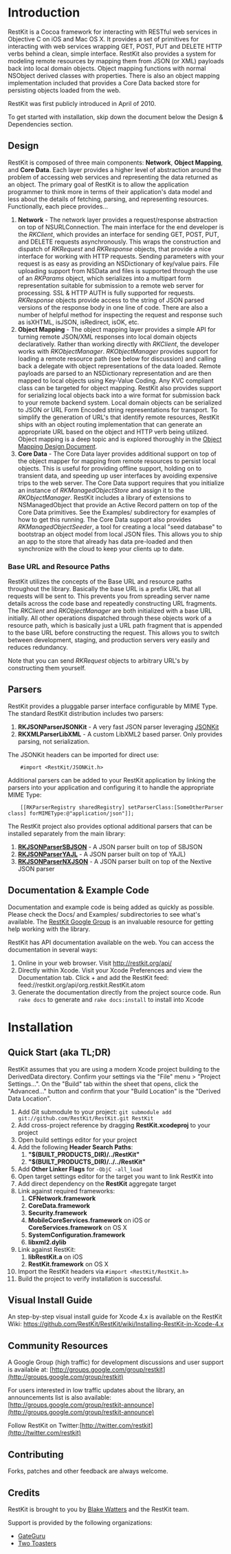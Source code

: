 Introduction
=========================

RestKit is a Cocoa framework for interacting with RESTful web services in Objective C on iOS and Mac OS X. It provides a set of primitives for interacting with web services wrapping GET, POST, PUT and DELETE HTTP verbs behind a clean, simple interface. RestKit also provides a system for modeling remote resources by mapping them from JSON (or XML) payloads back into local domain objects. Object mapping functions with normal NSObject derived classes with properties. There is also an object mapping implementation included that provides a Core Data backed store for persisting objects loaded from the web.

RestKit was first publicly introduced in April of 2010.

To get started with installation, skip down the document below the Design & Dependencies section.

Design
-------------------------

RestKit is composed of three main components: **Network**, **Object Mapping**, and **Core Data**. Each layer provides a higher level of abstraction around the problem of accessing web services and representing the data returned as an object. The primary goal of RestKit is to allow the application programmer to think more in terms of their application's data model and less about the details of fetching, parsing, and representing resources. Functionally, each piece provides...

1. **Network** - The network layer provides a request/response abstraction on top of NSURLConnection. The main interface for the end developer is the *RKClient*, which provides an interface for sending GET, POST, PUT, and DELETE requests asynchronously. This wraps the construction and dispatch of *RKRequest* and *RKResponse* objects, that provide a nice interface for working with HTTP requests. Sending parameters with your request is as easy as providing an NSDictionary of key/value pairs. File uploading support from NSData and files is supported through the use of an *RKParams* object, which serializes into a multipart form representation suitable for submission to a remote web server for processing. SSL & HTTP AUTH is fully supported for requests. *RKResponse* objects provide access to the string of JSON parsed versions of the response body in one line of code. There are also a number of helpful method for inspecting the request and response such as isXHTML, isJSON, isRedirect, isOK, etc.
1. **Object Mapping** - The object mapping layer provides a simple API for turning remote JSON/XML responses into local domain objects declaratively. Rather than working directly with *RKClient*, the developer works with *RKObjectManager*. *RKObjectManager* provides support for loading a remote resource path (see below for discussion) and calling back a delegate with object representations of the data loaded. Remote payloads are parsed to an NSDictionary representation and are then mapped to local objects using Key-Value Coding. Any KVC compliant class can be targeted for object mapping. RestKit also provides support for serializing local objects back into a wire format for submission back to your remote backend system. Local domain objects can be serialized to JSON or URL Form Encoded string representations for transport. To simplify the generation of URL's that identify remote resources, RestKit ships with an object routing implementation that can
generate an appropriate URL based on the object and HTTP verb being utilized. Object mapping is a deep topic and is explored thoroughly in the [Object Mapping Design Document].
1. **Core Data** - The Core Data layer provides additional support on top of the object mapper for mapping from remote resources to persist local objects. This is useful for providing offline support, holding on to transient data, and speeding up user interfaces by avoiding expensive trips to the web server. The Core Data support requires that you initialize an instance of *RKManagedObjectStore* and assign it to the *RKObjectManager*. RestKit includes a library of extensions to NSManagedObject that provide an Active Record pattern on top of the Core Data primitives. See the Examples/ subdirectory for examples of how to get this running. The Core Data support also provides *RKManagedObjectSeeder*, a tool for creating a local "seed database" to bootstrap an object model from local JSON files. This allows you to ship an app to the store that already has data pre-loaded and then synchronize with the cloud to keep your clients up to date.

### Base URL and Resource Paths

RestKit utilizes the concepts of the Base URL and resource paths throughout the library. Basically the base URL is a prefix URL that all requests will be sent to. This prevents you from spreading server name details across the code base and repeatedly constructing URL fragments. The *RKClient* and *RKObjectManager* are both initialized with a base URL initially. All other operations dispatched through these objects work of a resource path, which is basically just a URL path fragment that is appended to the base URL before constructing the request. This allows you to switch between development, staging, and production servers very easily and reduces redundancy.

Note that you can send *RKRequest* objects to arbitrary URL's by constructing them yourself.

Parsers
-------------------------

RestKit provides a pluggable parser interface configurable by MIME Type. The standard RestKit distribution includes two parsers:

1. **RKJSONParserJSONKit** - A very fast JSON parser leveraging [JSONKit](http://github.com/johnezang/JSONKit)
1. **RKXMLParserLibXML** - A custom LibXML2 based parser. Only provides parsing, not serialization.

The JSONKit headers can be imported for direct use:

```objc
    #import <RestKit/JSONKit.h>
```

Additional parsers can be added to your RestKit application by linking the parsers into your application and configuring it to handle the appropriate
MIME Type:

```objc
    [[RKParserRegistry sharedRegistry] setParserClass:[SomeOtherParser class] forMIMEType:@"application/json"]];
```

The RestKit project also provides optional additional parsers that can be installed separately from the main library:

1. [**RKJSONParserSBJSON**](https://github.com/RestKit/RKJSONParserSBJSON) - A JSON parser built on top of SBJSON
1. [**RKJSONParserYAJL**](https://github.com/RestKit/RKJSONParserYAJL) - A JSON parser built on top of YAJL)
1. [**RKJSONParserNXJSON**](https://github.com/RestKit/RKJSONParserNXJSON) - A JSON parser built on top of the Nextive JSON parser

Documentation & Example Code
-------------------------

Documentation and example code is being added as quickly as possible. Please check the Docs/ and Examples/ subdirectories to see what's available. The [RestKit Google Group](http://groups.google.com/group/restkit) is an invaluable resource for getting help working with the library.

RestKit has API documentation available on the web. You can access the documentation in several ways:

1. Online in your web browser. Visit http://restkit.org/api/
1. Directly within Xcode. Visit your Xcode Preferences and view the Documentation tab. Click + and add the RestKit feed: feed://restkit.org/api/org.restkit.RestKit.atom
1. Generate the documentation directly from the project source code. Run `rake docs` to generate and `rake docs:install` to install into Xcode

Installation
=========================

Quick Start (aka TL;DR)
-----------

RestKit assumes that you are using a modern Xcode project building to the DerivedData directory. Confirm your settings
via the "File" menu > "Project Settings...". On the "Build" tab within the sheet that opens, click the "Advanced..."
button and confirm that your "Build Location" is the "Derived Data Location".

1. Add Git submodule to your project: `git submodule add git://github.com/RestKit/RestKit.git RestKit`
1. Add cross-project reference by dragging **RestKit.xcodeproj** to your project
1. Open build settings editor for your project
1. Add the following **Header Search Paths**:
    1. **"$(BUILT_PRODUCTS_DIR)/../RestKit"**
    1. **"$(BUILT_PRODUCTS_DIR)/../../RestKit"**
1. Add **Other Linker Flags** for `-ObjC -all_load`
1. Open target settings editor for the target you want to link RestKit into
1. Add direct dependency on the **RestKit** aggregate target
1. Link against required frameworks:
    1. **CFNetwork.framework**
    1. **CoreData.framework**
    1. **Security.framework**
    1. **MobileCoreServices.framework** on iOS or **CoreServices.framework** on OS X
    1. **SystemConfiguration.framework**
    1. **libxml2.dylib**
1. Link against RestKit:
    1. **libRestKit.a** on iOS
    1. **RestKit.framework** on OS X
1. Import the RestKit headers via `#import <RestKit/RestKit.h>`
1. Build the project to verify installation is successful.

Visual Install Guide
-------------------------

An step-by-step visual install guide for Xcode 4.x is available on the RestKit Wiki: https://github.com/RestKit/RestKit/wiki/Installing-RestKit-in-Xcode-4.x

Community Resources
-------------------------

A Google Group (high traffic) for development discussions and user support is available at: [http://groups.google.com/group/restkit](http://groups.google.com/group/restkit)

For users interested in low traffic updates about the library, an announcements list is also available:
[http://groups.google.com/group/restkit-announce](http://groups.google.com/group/restkit-announce)

Follow RestKit on Twitter:[http://twitter.com/restkit](http://twitter.com/restkit)

Contributing
-------------------------

Forks, patches and other feedback are always welcome.

Credits
-------------------------

RestKit is brought to you by [Blake Watters](http://twitter.com/blakewatters) and the RestKit team.

Support is provided by the following organizations:

* [GateGuru](http://www.gateguruapp.com/)
* [Two Toasters](http://www.twotoasters.com/)

[Object Mapping Design Document]: https://github.com/RestKit/RestKit/blob/master/Docs/Object%20Mapping.md
